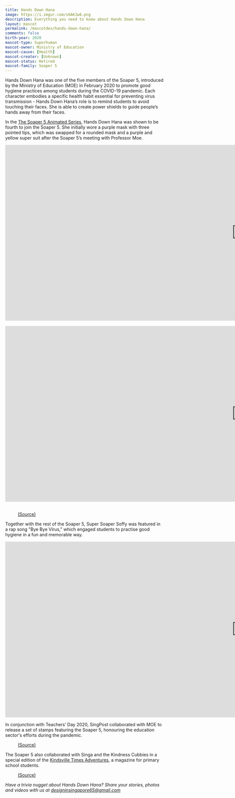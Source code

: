 ```yaml
---
title: Hands Down Hana
image: https://i.imgur.com/s6AKJw8.png
description: Everything you need to know about Hands Down Hana
layout: mascot
permalink: /mascotdex/hands-down-hana/
comments: false
birth-year: 2020
mascot-type: Superhuman
mascot-owner: Ministry of Education
mascot-cause: [Health]
mascot-creator: [Unknown]
mascot-status: Retired
mascot-family: Soaper 5
---
```


Hands Down Hana was one of the five members of the Soaper 5, introduced by the Ministry of Education (MOE) in February 2020 to promote good hygiene practices among students during the COVID-19 pandemic. Each character embodies a specific health habit essential for preventing virus transmission - Hands Down Hana’s role is to remind students to avoid touching their faces. She is able to create power shields to guide people’s hands away from their faces.

In the <a href="https://www.youtube.com/hashtag/soaper5">The Soaper 5 Animated Series</a>, Hands Down Hana was shown to be fourth to join the Soaper 5. She initially wore a purple mask with three pointed tips, which was swapped for a rounded mask and a purple and yellow super suit after the Soaper 5’s meeting with Professor Moe. 

<div class="video-responsive">
<iframe width="1524" height="560" src="https://www.youtube.com/embed/yeMfoKzx1W8" title="The Soaper 5 Animated Series – Episode 4: Hana joins the crew" frameborder="0" allow="accelerometer; autoplay; clipboard-write; encrypted-media; gyroscope; picture-in-picture; web-share" referrerpolicy="strict-origin-when-cross-origin" allowfullscreen></iframe></div>
<br>
<div class="video-responsive">
<iframe width="1524" height="560" src="https://www.youtube.com/embed/dqieFs9lfZ0" title="The Soaper 5 Animated Series – Episode 5: Masks from Mei Mei" frameborder="0" allow="accelerometer; autoplay; clipboard-write; encrypted-media; gyroscope; picture-in-picture; web-share" referrerpolicy="strict-origin-when-cross-origin" allowfullscreen></iframe></div>
<br>
<figure>
  <img src="https://i.imgur.com/A5SrFov.jpg" alt="">
  <figcaption><a href="https://www.schoolbag.edu.sg/story/soaper-5-reminds-us-to-stay-safe-in-2021/">(Source)</a></figcaption>
</figure>

Together with the rest of the Soaper 5, Super Soaper Soffy was featured in a rap song "Bye Bye Virus," which engaged students to practise good hygiene in a fun and memorable way. 

<div class="video-responsive">

<iframe width="1524" height="560" src="https://www.youtube.com/embed/h7bAuEDYXYA" title="Bye Bye Virus" frameborder="0" allow="accelerometer; autoplay; clipboard-write; encrypted-media; gyroscope; picture-in-picture; web-share" referrerpolicy="strict-origin-when-cross-origin" allowfullscreen></iframe>
</div>

In conjunction with Teachers’ Day 2020, SingPost collaborated with MOE to release a set of stamps featuring the Soaper 5, honouring the education sector's efforts during the pandemic. 

<figure>
  <img src="https://i.imgur.com/9v1vEtq.png" alt="">
  <figcaption><a href="https://www.singpost.com/about-us/news-releases/singpost-and-moe-collaborate-soaper-5-stamps">(Source)</a></figcaption>
</figure>

The Soaper 5 also collaborated with Singa and the Kindness Cubbies in a special edition of the <a href="https://kindsville.kindness.sg/wp-content/uploads/2020/08/Kindsville-Times-Adventures_Issue-4_Spread-kindness_web.pdf">Kindsville Times Adventures</a>, a magazine for primary school students.  

<figure>
  <img src="https://i.imgur.com/cTlv46i.jpg" alt="">
  <figcaption><a href="https://www.facebook.com/photo/?fbid=10160093590927004&set=a.10150100883752004">(Source)</a></figcaption>
</figure>

<i>Have a trivia nugget about Hands Down Hana? Share your stories, photos and videos with us at designinsingapore65@gmail.com</i>
